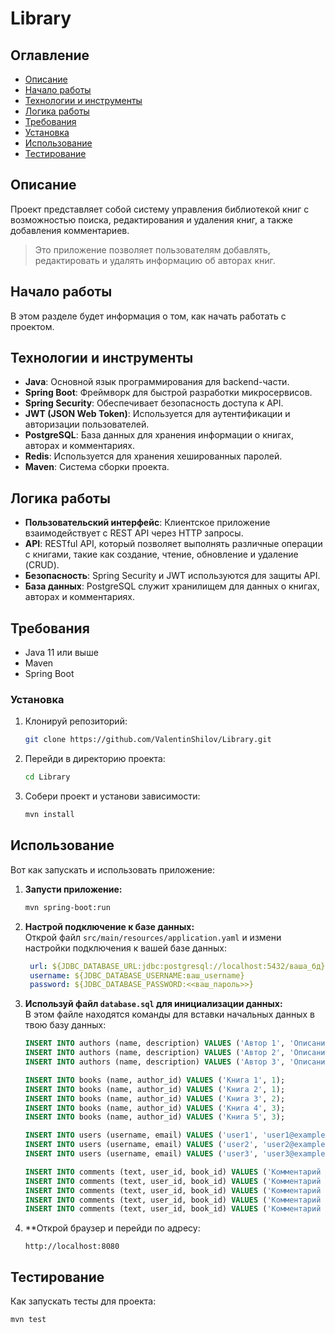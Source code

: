 # Library

## Оглавление

- [Описание](#описание)
- [Начало работы](#начало-работы)
- [Технологии и инструменты](#технологии-и-инструменты)
- [Логика работы](#Логика-работы)
- [Требования](#требования)
- [Установка](#установка)
- [Использование](#использование)
- [Тестирование](#тестирование)

## Описание

Проект представляет собой систему управления библиотекой книг с возможностью поиска, редактирования и удаления книг, а также добавления комментариев.

> Это приложение позволяет пользователям добавлять, редактировать и удалять информацию об авторах книг.

## Начало работы

В этом разделе будет информация о том, как начать работать с проектом.

## Технологии и инструменты
- **Java**: Основной язык программирования для backend-части.
- **Spring Boot**: Фреймворк для быстрой разработки микросервисов.
- **Spring Security**: Обеспечивает безопасность доступа к API.
- **JWT (JSON Web Token)**: Используется для аутентификации и авторизации пользователей.
- **PostgreSQL**: База данных для хранения информации о книгах, авторах и комментариях.
- **Redis**: Используется для хранения хешированных паролей.
- **Maven**: Система сборки проекта.


## Логика работы
- **Пользовательский интерфейс**: Клиентское приложение взаимодействует с REST API через HTTP запросы.
- **API**: RESTful API, который позволяет выполнять различные операции с книгами, такие как создание, чтение, обновление и удаление (CRUD).
- **Безопасность**: Spring Security и JWT используются для защиты API.
- **База данных**: PostgreSQL служит хранилищем для данных о книгах, авторах и комментариях.


## Требования

- Java 11 или выше
- Maven
- Spring Boot

### Установка

1. Клонируй репозиторий:
   ```bash
   git clone https://github.com/ValentinShilov/Library.git
   ```

2. Перейди в директорию проекта:
   ```bash
   cd Library
   ```

3. Собери проект и установи зависимости:
   ```bash
   mvn install
   ```

## Использование

Вот как запускать и использовать приложение:

1. **Запусти приложение:**
   ```bash
   mvn spring-boot:run
   ```

2. **Настрой подключение к базе данных:**  
   Открой файл `src/main/resources/application.yaml` и измени настройки подключения к вашей базе данных:

   ```yaml
    url: ${JDBC_DATABASE_URL:jdbc:postgresql://localhost:5432/ваша_бд}
    username: ${JDBC_DATABASE_USERNAME:ваш_username}
    password: ${JDBC_DATABASE_PASSWORD:<<ваш_пароль>>}
   ```

3. **Используй файл `database.sql` для инициализации данных:**  
   В этом файле находятся команды для вставки начальных данных в твою базу данных:

   ```sql
   INSERT INTO authors (name, description) VALUES ('Автор 1', 'Описание автора 1');
   INSERT INTO authors (name, description) VALUES ('Автор 2', 'Описание автора 2');
   INSERT INTO authors (name, description) VALUES ('Автор 3', 'Описание автора 3');

   INSERT INTO books (name, author_id) VALUES ('Книга 1', 1);
   INSERT INTO books (name, author_id) VALUES ('Книга 2', 1);
   INSERT INTO books (name, author_id) VALUES ('Книга 3', 2);
   INSERT INTO books (name, author_id) VALUES ('Книга 4', 3);
   INSERT INTO books (name, author_id) VALUES ('Книга 5', 3);
   
   INSERT INTO users (username, email) VALUES ('user1', 'user1@example.com');
   INSERT INTO users (username, email) VALUES ('user2', 'user2@example.com');
   INSERT INTO users (username, email) VALUES ('user3', 'user3@example.com');
   
   INSERT INTO comments (text, user_id, book_id) VALUES ('Комментарий 1 к книге 1', 1, 1);
   INSERT INTO comments (text, user_id, book_id) VALUES ('Комментарий 2 к книге 1', 2, 1);
   INSERT INTO comments (text, user_id, book_id) VALUES ('Комментарий к книге 2', 3, 2);
   INSERT INTO comments (text, user_id, book_id) VALUES ('Комментарий 1 к книге 3', 1, 3);
   INSERT INTO comments (text, user_id, book_id) VALUES ('Комментарий 1 к книге 4', 2, 4);
   ```


4. **Открой браузер и перейди по адресу:
   ```
   http://localhost:8080
   ```

## Тестирование

Как запускать тесты для проекта:
```bash
mvn test
```